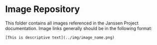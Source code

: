 # Image Repository

This folder contains all images referenced in the Janssen Project documentation. Image links generally should be in the following format:

```
[This is descriptive text](../img/image_name.png)
```
